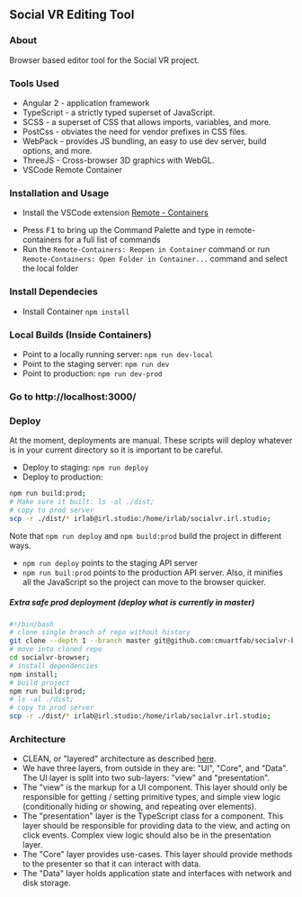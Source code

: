 ## Social VR Editing Tool
### About
Browser based editor tool for the Social VR project.
### Tools Used
* Angular 2 - application framework
* TypeScript - a strictly typed superset of JavaScript.
* SCSS - a superset of CSS that allows imports, variables, and more.
* PostCss - obviates the need for vendor prefixes in CSS files.
* WebPack - provides JS bundling, an easy to use dev server, build options, and more.
* ThreeJS - Cross-browser 3D graphics with WebGL.
* VSCode Remote Container 
<!-- ### Installation and Usage
- See [WIKI page on Browser Editor Local Build](https://github.com/cmuartfab/social-vr/wiki/Browser-Editor-Local-Build)
- See [WIKI page on CSS design instructions](https://github.com/cmuartfab/social-vr/wiki/Browser-Editor-CSS-Architecture) -->
### Installation and Usage
- Install the VSCode extension [Remote - Containers](https://marketplace.visualstudio.com/items?itemName=ms-vscode-remote.remote-containers)
* Press <kbd>F1</kbd> to bring up the Command Palette and type in remote-containers for a full list of commands
* Run the `Remote-Containers: Reopen in Container` command or run `Remote-Containers: Open Folder in Container...` command and select the local folder
### Install Dependecies 
* Install Container ```npm install```
### Local Builds (Inside Containers)
* Point to a locally running server: ```npm run dev-local```
* Point to the staging server: ```npm run dev```
* Point to production: ```npm run dev-prod```
### Go to http://localhost:3000/
### Deploy
At the moment, deployments are manual. These scripts will deploy whatever is in your current directory so it is important to be careful.
* Deploy to staging: ```npm run deploy```
* Deploy to production:
```sh
npm run build:prod;
# Make sure it built: ls -al ./dist;
# copy to prod server
scp -r ./dist/* irlab@irl.studio:/home/irlab/socialvr.irl.studio;
```
Note that `npm run deploy` and `npm build:prod` build the project in different ways.
* `npm run deploy` points to the staging API server
* `npm run buil:prod` points to the production API server. Also, it minifies all the JavaScript so the project can move to the browser quicker.
##### Extra safe prod deployment (deploy what is currently in master)
```sh
#!/bin/bash
# clone single branch of repo without history
git clone --depth 1 --branch master git@github.com:cmuartfab/socialvr-browser.git;
# move into cloned repo
cd socialvr-browser;
# install dependencies
npm install;
# build project
npm run build:prod;
# ls -al ./dist;
# copy to prod server
scp -r ./dist/* irlab@irl.studio:/home/irlab/socialvr.irl.studio;
```
### Architecture
* CLEAN, or "layered" architecture as described [here](https://8thlight.com/blog/uncle-bob/2012/08/13/the-clean-architecture.html).
* We have three layers, from outside in they are: "UI", "Core", and "Data".  The UI layer is split into two sub-layers: "view" and "presentation".
* The "view" is the markup for a UI component. This layer should only be responsible for getting / setting primitive types, and simple view logic (conditionally hiding or showing, and repeating over elements).
* The "presentation" layer is the TypeScript class for a component.  This layer should be responsible for providing data to the view, and acting on click events. Complex view logic should also be in the presentation layer.
* The "Core" layer provides use-cases.  This layer should provide methods to the presenter so that it can interact with data.
* The "Data" layer holds application state and interfaces with network and disk storage.


